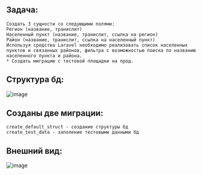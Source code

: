 ## Задача:

    Создать 3 сущности со следующими полями:
    Регион (название, транислит)
    Населенный пункт (название, транислит, ссылка на регион)
    Район (название, транислит, ссылка на населенный пункт)
    Используя средства Laravel необходимо реализовать список населенных пунктов и связанных районов, фильтра с возможностью поиска по названию населенного пункта и района.
    * Создать миграцию с тестовой площадки на прод.

## Структура бд:

![image](https://user-images.githubusercontent.com/37295991/133576539-5762e350-bdfd-48fe-8c66-e538f66688c9.png)

## Созданы две миграции:

    create_default_struct - создание структуры бд
    create_test_data - заполение тестовыми данными бд

## Внешний вид:

![image](https://user-images.githubusercontent.com/37295991/112918894-9c225f00-910e-11eb-9b14-dab380cc7955.png)
